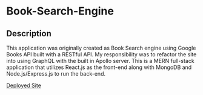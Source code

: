 # Book-Search-Engine

## Description
This application was originally created as Book Search engine using Google Books API built with a RESTful API. My responsibility was to refactor the site into using GraphQL with the built in Apollo server. This is a MERN full-stack application that utilizes React.js as the front-end along with MongoDB and Node.js/Express.js to run the back-end.

[Deployed Site]()